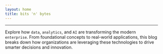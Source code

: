 ```yaml
---
layout: home
title: bits 'n' bytes
---
```


---
Explore how `data`, `analytics`, and `AI` are transforming the modern `enterprise`. From foundational concepts to real-world applications, this blog breaks down how organizations are leveraging these technologies to drive smarter decisions and innovation.
